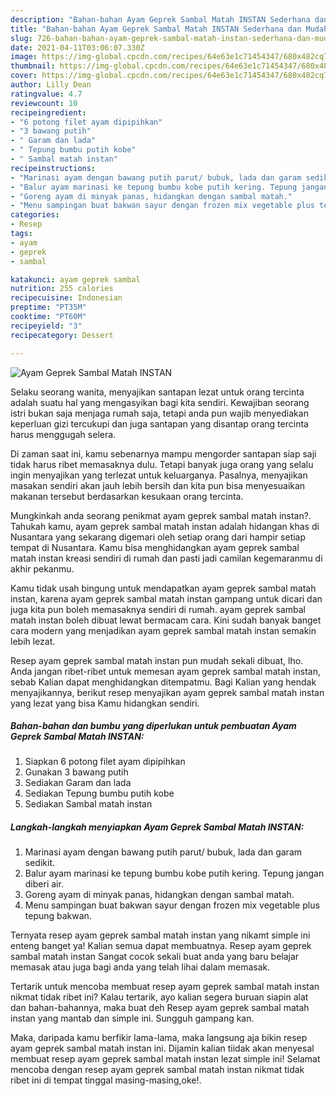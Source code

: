 ```yaml
---
description: "Bahan-bahan Ayam Geprek Sambal Matah INSTAN Sederhana dan Mudah Dibuat"
title: "Bahan-bahan Ayam Geprek Sambal Matah INSTAN Sederhana dan Mudah Dibuat"
slug: 726-bahan-bahan-ayam-geprek-sambal-matah-instan-sederhana-dan-mudah-dibuat
date: 2021-04-11T03:06:07.330Z
image: https://img-global.cpcdn.com/recipes/64e63e1c71454347/680x482cq70/ayam-geprek-sambal-matah-instan-foto-resep-utama.jpg
thumbnail: https://img-global.cpcdn.com/recipes/64e63e1c71454347/680x482cq70/ayam-geprek-sambal-matah-instan-foto-resep-utama.jpg
cover: https://img-global.cpcdn.com/recipes/64e63e1c71454347/680x482cq70/ayam-geprek-sambal-matah-instan-foto-resep-utama.jpg
author: Lilly Dean
ratingvalue: 4.7
reviewcount: 10
recipeingredient:
- "6 potong filet ayam dipipihkan"
- "3 bawang putih"
- " Garam dan lada"
- " Tepung bumbu putih kobe"
- " Sambal matah instan"
recipeinstructions:
- "Marinasi ayam dengan bawang putih parut/ bubuk, lada dan garam sedikit."
- "Balur ayam marinasi ke tepung bumbu kobe putih kering. Tepung jangan diberi air."
- "Goreng ayam di minyak panas, hidangkan dengan sambal matah."
- "Menu sampingan buat bakwan sayur dengan frozen mix vegetable plus tepung bakwan."
categories:
- Resep
tags:
- ayam
- geprek
- sambal

katakunci: ayam geprek sambal 
nutrition: 255 calories
recipecuisine: Indonesian
preptime: "PT35M"
cooktime: "PT60M"
recipeyield: "3"
recipecategory: Dessert

---
```



![Ayam Geprek Sambal Matah INSTAN](https://img-global.cpcdn.com/recipes/64e63e1c71454347/680x482cq70/ayam-geprek-sambal-matah-instan-foto-resep-utama.jpg)

Selaku seorang wanita, menyajikan santapan lezat untuk orang tercinta adalah suatu hal yang mengasyikan bagi kita sendiri. Kewajiban seorang istri bukan saja menjaga rumah saja, tetapi anda pun wajib menyediakan keperluan gizi tercukupi dan juga santapan yang disantap orang tercinta harus menggugah selera.

Di zaman  saat ini, kamu sebenarnya mampu mengorder santapan siap saji tidak harus ribet memasaknya dulu. Tetapi banyak juga orang yang selalu ingin menyajikan yang terlezat untuk keluarganya. Pasalnya, menyajikan masakan sendiri akan jauh lebih bersih dan kita pun bisa menyesuaikan makanan tersebut berdasarkan kesukaan orang tercinta. 



Mungkinkah anda seorang penikmat ayam geprek sambal matah instan?. Tahukah kamu, ayam geprek sambal matah instan adalah hidangan khas di Nusantara yang sekarang digemari oleh setiap orang dari hampir setiap tempat di Nusantara. Kamu bisa menghidangkan ayam geprek sambal matah instan kreasi sendiri di rumah dan pasti jadi camilan kegemaranmu di akhir pekanmu.

Kamu tidak usah bingung untuk mendapatkan ayam geprek sambal matah instan, karena ayam geprek sambal matah instan gampang untuk dicari dan juga kita pun boleh memasaknya sendiri di rumah. ayam geprek sambal matah instan boleh dibuat lewat bermacam cara. Kini sudah banyak banget cara modern yang menjadikan ayam geprek sambal matah instan semakin lebih lezat.

Resep ayam geprek sambal matah instan pun mudah sekali dibuat, lho. Anda jangan ribet-ribet untuk memesan ayam geprek sambal matah instan, sebab Kalian dapat menghidangkan ditempatmu. Bagi Kalian yang hendak menyajikannya, berikut resep menyajikan ayam geprek sambal matah instan yang lezat yang bisa Kamu hidangkan sendiri.

<!--inarticleads1-->

##### Bahan-bahan dan bumbu yang diperlukan untuk pembuatan Ayam Geprek Sambal Matah INSTAN:

1. Siapkan 6 potong filet ayam dipipihkan
1. Gunakan 3 bawang putih
1. Sediakan  Garam dan lada
1. Sediakan  Tepung bumbu putih kobe
1. Sediakan  Sambal matah instan




<!--inarticleads2-->

##### Langkah-langkah menyiapkan Ayam Geprek Sambal Matah INSTAN:

1. Marinasi ayam dengan bawang putih parut/ bubuk, lada dan garam sedikit.
1. Balur ayam marinasi ke tepung bumbu kobe putih kering. Tepung jangan diberi air.
1. Goreng ayam di minyak panas, hidangkan dengan sambal matah.
1. Menu sampingan buat bakwan sayur dengan frozen mix vegetable plus tepung bakwan.




Ternyata resep ayam geprek sambal matah instan yang nikamt simple ini enteng banget ya! Kalian semua dapat membuatnya. Resep ayam geprek sambal matah instan Sangat cocok sekali buat anda yang baru belajar memasak atau juga bagi anda yang telah lihai dalam memasak.

Tertarik untuk mencoba membuat resep ayam geprek sambal matah instan nikmat tidak ribet ini? Kalau tertarik, ayo kalian segera buruan siapin alat dan bahan-bahannya, maka buat deh Resep ayam geprek sambal matah instan yang mantab dan simple ini. Sungguh gampang kan. 

Maka, daripada kamu berfikir lama-lama, maka langsung aja bikin resep ayam geprek sambal matah instan ini. Dijamin kalian tiidak akan menyesal membuat resep ayam geprek sambal matah instan lezat simple ini! Selamat mencoba dengan resep ayam geprek sambal matah instan nikmat tidak ribet ini di tempat tinggal masing-masing,oke!.


